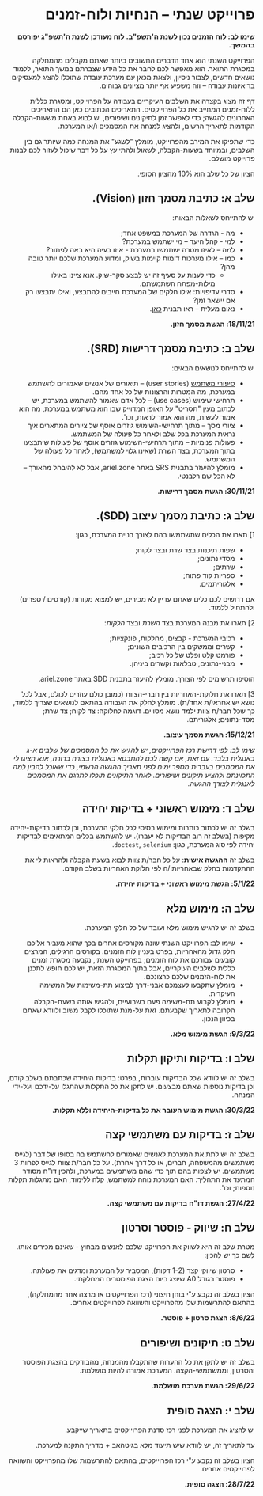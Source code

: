 <div dir='rtl' lang='he'>

# פרוייקט שנתי – הנחיות ולוח-זמנים

**שימו לב: לוח הזמנים נכון לשנת ה'תשפ"ב. לוח מעודכן לשנת ה'תשפ"ג יפורסם בהמשך.**

הפרוייקט השנתי הוא אחד הדברים החשובים ביותר שאתם מקבלים מהמחלקה במסגרת התואר. הוא מאפשר לכם לחבר את כל הידע שצברתם במשך התואר, ללמוד נושאים חדשים, לצבור ניסיון, ולצאת מכאן עם מערכת עובדת שתוכלו להציג למעסיקים בריאיונות עבודה – וזה משפיע אף יותר מציונים גבוהים. 

דף זה מציג בקצרה את השלבים העיקריים בעבודה על הפרוייקט, ומסגרת כללית ללוח-זמנים המחייב את כל הפרוייקטים. התאריכים הכתובים כאן הם התאריכים האחרונים להגשה; כדי לאפשר זמן לתיקונים ושיפורים, יש לבוא באחת משעות-הקבלה הקודמות לתאריך הרשום, ולהציג למנחה את המסמכים ו/או המערכת.

כדי שתפיקו את המירב מהפרוייקט, מומלץ "לשגע" את המנחה כמה שיותר גם בין השלבים, ובמיוחד בשעות-הקבלה, לשאול ולהתייעץ על כל דבר שיכול לעזור לכם לבנות פרוייקט מושלם. 

הציון של כל שלב הוא 10% מהציון הסופי.


## שלב א: כתיבת מסמך חזון (Vision). 
יש להתייחס לשאלות הבאות:
* מה - הגדרה של המערכת במשפט אחד;
* למי - קהל היעד – מי ישתמש במערכת?
* למה – לאיזו מטרה ישתמשו במערכת - איזו בעיה היא באה לפתור?
* כמו – אילו מערכות דומות קיימות בשוק, ומדוע המערכת שלכם יותר טובה מהן? 
	*  כדי לענות על סעיף זה יש לבצע סקר-שוק. אנא ציינו באילו מילות-מפתח השתמשתם.
* סדרי עדיפויות: אילו חלקים של המערכת חייבים להתבצע, ואילו יתבצעו רק אם יישאר זמן?
* נאום מעלית – ראו תבנית
 [כאן](http://ariel.zone/Content/Vision_Statement.doc).

**18/11/21: הגשת מסמך חזון.**


## שלב ב: כתיבת מסמך דרישות (SRD). 
יש להתייחס לנושאים הבאים:
* [סיפורי משתמש](https://he.wikipedia.org/wiki/%D7%A1%D7%99%D7%A4%D7%95%D7%A8_%D7%9E%D7%A9%D7%AA%D7%9E%D7%A9) (user stories) – תיאורים של אנשים שאמורים להשתמש במערכת, מה המטרות והרצונות של כל אחד מהם.
* תרחישי שימוש (use cases) – לכל אדם שאמור להשתמש במערכת, יש לכתוב מעין "תסריט" על האופן המדוייק שבו הוא משתמש במערכת, מה הוא אמור לעשות, מה הוא אמור לראות, וכו'.
* ציורי מסך – מתוך תרחישי-השימוש גוזרים אוסף של ציורים המתארים איך נראית המערכת בכל שלב ולאחר כל פעולה של המשתמש. 
* פעולות פנימיות – מתוך תרחישי-השימוש גוזרים אוסף של פעולות שיתבצעו בתוך המערכת, בצד השרת  (שאינו גלוי למשתמש), לאחר כל פעולה של המשתמש.
* מומלץ להיעזר בתבנית SRS באתר ariel.zone, אבל לא להיבהל מהאורך – לא הכל שם רלבנטי.

**30/11/21: הגשת מסמך דרישות.**


## שלב ג: כתיבת מסמך עיצוב (SDD). 
1] תארו את הכלים שתשתמשו בהם לצורך בניית המערכת, כגון:
* שפות תיכנות בצד שרת ובצד לקוח;
* מסדי נתונים;
* שרתים;
* ספריות קוד פתוח;
* אלגוריתמים.
  
אם דרושים לכם כלים שאתם עדיין לא מכירים, יש למצוא מקורות (קורסים / ספרים) ולהתחיל ללמוד.

2] תארו את מבנה המערכת בצד *השרת* ובצד *הלקוח*:
* רכיבי המערכת - קבצים, מחלקות, פונקציות;
* קשרים וממשקים בין הרכיבים השונים;
* פורמט קלט ופלט של כל רכיב;
* מבני-נתונים, טבלאות וקשרים ביניהן.
  
הוסיפו תרשימים לפי הצורך. מומלץ להיעזר בתבנית SDD באתר ariel.zone.

3] תארו את חלוקת-האחריות בין חברי-הצוות (כמובן כולם עוזרים לכולם, אבל לכל נושא יש אחראי/ת אחד/ת).
מומלץ לחלק את העבודה בהתאם לנושאים שצריך ללמוד, כך שכל חבר/ת צוות ילמד נושא מסויים. דוגמה לחלוקה: צד לקוח; צד שרת; מסד-נתונים; אלגוריתם.



**15/12/21: הגשת מסמך עיצוב.**

*שימו לב: לפי דרישת רכז הפרוייקטים, יש להגיש את כל המסמכים של שלבים א-ג באנגלית בלבד. עם זאת, אם קשה לכם להתבטא באנגלית בצורה ברורה, אנא הציגו לי את המסמכים בעברית מספר ימים לפני תאריך ההגשה הרשמי, כדי שאוכל להבין למה התכוונתם ולהציע תיקונים ושיפורים. לאחר התיקונים תוכלו לתרגם את המסמכים לאנגלית לצורך ההגשה.*


## שלב ד: מימוש ראשוני + בדיקות יחידה 
בשלב זה יש לכתוב כותרות ומימוש בסיסי לכל חלקי המערכת, 
וכן לכתוב בדיקות-יחידה מקיפות
(בשלב זה רוב הבדיקות לא יעברו).
יש להשתמש בכלים המתאימים לבדיקות יחידה לפי סוג המערכת, כגון:
`doctest`, `selenium`.

בשלב זה **ההגשה אישית**: על כל חבר/ת צוות לבוא בשעת הקבלה ולהראות לי את ההתקדמות בחלק שבאחריותו/ה לפי חלוקת האחריות בשלב הקודם.

**5/1/22: הגשת מימוש ראשוני + בדיקות יחידה.**


## שלב ה: מימוש מלא
בשלב זה יש להגיש מימוש מלא ועובד של כל חלקי המערכת.

* שימו לב: הפרוייקט השנתי שונה מקורסים אחרים בכך שהוא מעביר אליכם חלק גדול מהאחריות, בפרט בעניין לוח הזמנים. בקורסים הרגילים, המרצים קובעים עבורכם את לוח הזמנים; בפרוייקט השנתי, נקבעה מסגרת זמנים כללית לשלבים העיקריים, אבל בתוך המסגרת הזאת, יש לכם חופש לתכנן את לוח-הזמנים שלכם כרצונכם. 
* מומלץ שתקבעו לעצמכם אבני-דרך לביצוע תת-משימות של המשימה העיקרית.
* מומלץ לקבוע תת-משימה פעם בשבועיים, ולהגיש אותה בשעת-הקבלה הקרובה לתאריך שקבעתם. זאת על-מנת שתוכלו לקבל משוב ולוודא שאתם בכיוון הנכון.

**9/3/22: הגשת מימוש מלא.**


## שלב ו: בדיקות ותיקון תקלות
בשלב זה יש לוודא שכל הבדיקות עוברות, בפרט: בדיקות היחידה שכתבתם בשלב קודם,
וכן בדיקות נוספות שאתם מבצעים.
יש לתקן את כל התקלות שהתגלו על-ידכם ועל-ידי המנחה.

**30/3/22: הגשת מימוש העובר את כל בדיקות-היחידה וללא תקלות.**


## שלב ז: בדיקות עם משתמשי קצה
בשלב זה יש לתת את המערכת לאנשים שאמורים להשתמש בה בסופו של דבר
(לגייס משתמשים מהמשפחה, חברים, או כל דרך אחרת).
על כל חבר/ת צוות לגייס לפחות  3 משתמשים.
יש לצפות בהם תוך כדי שהם משתמשים במערכת, ולהכין דו"ח מסודר המתעד
את התהליך: האם המערכת נוחה למשתמש, קלה ללימוד; האם מתגלות תקלות נוספות; וכו'.

**27/4/22: הגשת דו"ח בדיקות עם משתמשי קצה.**


## שלב ח: שיווק - פוסטר וסרטון

מטרת שלב זה היא לשווק את הפרוייקט שלכם לאנשים מבחוץ - שאינם מכירים אותו.
לשם כך יש להכין:

* סרטון שיווקי קצר (1-2 דקות), המסביר על המערכת ומדגים את פעולתה.
* פוסטר בגודל A0 שיוצג ביום הצגת הפוסטרים המחלקתי.

הציון בשלב זה נקבע ע"י בוחן חיצוני (רכז הפרוייקטים או מרצה אחר מהמחלקה),
בהתאם להתרשמות שלו מהפרוייקט והשוואה לפרוייקטים אחרים.

**8/6/22: הצגת סרטון + פוסטר.**


## שלב ט: תיקונים ושיפורים

בשלב זה יש לתקן את כל ההערות שהתקבלו מהמנחה, מהבודקים בהצגת הפוסטר והסרטון, וממשתמשי-הקצה. המערכת אמורה להיות מושלמת.

**29/6/22: הגשת מערכת מושלמת.**



## שלב י: הצגה סופית

יש להציג את המערכת לפני רכז סדנת הפרוייקטים בתאריך שייקבע.

עד לתאריך זה, יש לוודא שיש תיעוד מלא בגיטהאב + מדריך התקנה למערכת.

הציון בשלב זה נקבע ע"י רכז הפרוייקטים,
בהתאם להתרשמות שלו מהפרוייקט והשוואה לפרוייקטים אחרים.

**28/7/22: הצגה סופית.**


</div>
